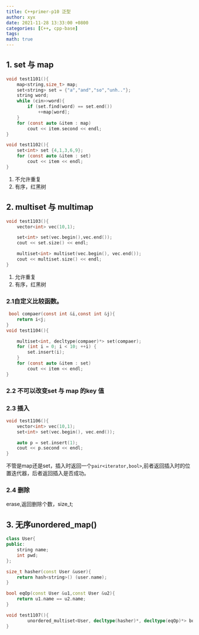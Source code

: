 ```yaml
---
title: C++primer-p10 泛型
author: xyx
date: 2021-11-28 13:33:00 +0800
categories: [C++, cpp-base]
tags:
math: true
---
```



## 1. set  与 map

```c
void test1101(){
    map<string,size_t> map;
    set<string> set = {"a","and","so","unh.."};
    string word;
    while (cin>>word){
        if (set.find(word) == set.end())
            ++map[word];
    }
    for (const auto &item : map)
        cout << item.second << endl;
}

void test1102(){
    set<int> set {4,1,3,6,9};
    for (const auto &item : set)
        cout << item << endl;
}
```

1. 不允许重复 
2. 有序，红黑树

## 2. multiset 与 multimap

```c
void test1103(){
    vector<int> vec(10,1);

    set<int> set(vec.begin(),vec.end());
    cout << set.size() << endl;

    multiset<int> multiset(vec.begin(), vec.end());
    cout << multiset.size() << endl;
}
```

1. 允许重复
2. 有序，红黑树

### 2.1**自定义比较函数**。

```c
 bool compaer(const int &i,const int &j){
    return i<j;
}
void test1104(){

    multiset<int, decltype(compaer)*> set(compaer);
    for (int i = 0; i < 10; ++i) {
        set.insert(i);
    }
    for (const auto &item : set)
        cout << item << endl;
}
```

### 2.2 不可以改变set 与 map 的key 值


### 2.3 插入

```c
void test1106(){
    vector<int> vec(10,1);
    set<int> set(vec.begin(), vec.end());

    auto p = set.insert(1);
    cout << p.second << endl;
}
```

不管是map还是set，插入时返回一个`pair<iterator,bool>`,前者返回插入时的位置迭代器，后者返回插入是否成功。


### 2.4 删除

erase,返回删除个数，size_t;

## 3. 无序unordered_map()


```cpp
class User{
public:
    string name;
    int pwd;
};

size_t hasher(const User &user){
    return hash<string>() (user.name);
}

bool eqOp(const User &u1,const User &u2){
    return u1.name == u2.name;
}

void test1107(){
        unordered_multiset<User, decltype(hasher)*, decltype(eqOp)*> bookSet(42,  hasher, eqOp);//  42 为桶的大小
}
```


